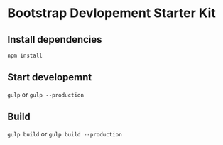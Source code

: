 # Bootstrap Devlopement Starter Kit

## Install dependencies
`npm install`

## Start developemnt
`gulp`
or
`gulp --production`

## Build
`gulp build`
or
`gulp build --production`
